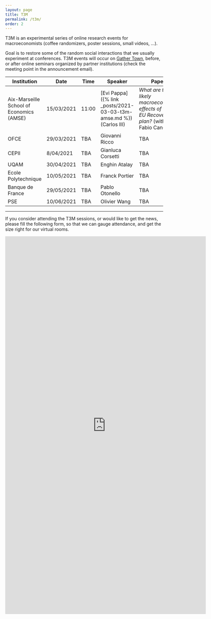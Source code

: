 ```yaml
---
layout: page
title: T3M
permalink: /t3m/
order: 2
---
```


T3M is an experimental series of online research events for macroeconomists (coffee randomizers, poster sessions, small videos, ...). 

Goal is to restore some of the random social interactions that we usually experiment at conferences.
T3M events will occur on [Gather Town](https://gather.town/), before, or after online seminars organized by partner institutions (check the meeting point in the announcement email).

| Institution                              | Date       | Time  | Speaker                                                             | Paper                                                                                    |
| ---------------------------------------- | ---------- | ----- | ------------------------------------------------------------------- | ---------------------------------------------------------------------------------------- |
| Aix-Marseille School of Economics (AMSE) | 15/03/2021 | 11:00 | [Evi Pappa]({% link _posts/2021-03-03-t3m-amse.md %})  (Carlos III) | *What are the likely macroeconomic effects of the EU Recovery plan?* (with Fabio Canova) |
| OFCE                                     | 29/03/2021 | TBA   | Giovanni Ricco                                                      | TBA                                                                                      |
| CEPII                                    | 8/04/2021  | TBA   | Gianluca Corsetti                                                   | TBA                                                                                      |
| UQAM                                     | 30/04/2021 | TBA   | Enghin Atalay                                                       | TBA                                                                                      |
| Ecole Polytechnique                      | 10/05/2021 | TBA   | Franck Portier                                                       | TBA                                                                                      |
| Banque de France                         | 29/05/2021 | TBA   | Pablo Otonello                                                      | TBA                                                                                      | 
| PSE                                      | 10/06/2021 | TBA   | Olivier Wang                                                        | TBA                                                                                      |

---

If you consider attending the T3M sessions, or would like to get the news, please fill the following form, so that we can gauge attendance, and get the size right for our virtual rooms.

<iframe src="https://docs.google.com/forms/d/e/1FAIpQLSe-vxAWyuZH4KvE8jtPj9KzJuKTSDgIcCC4jJ2RIC9oWMul8w/viewform?embedded=true" width="640" height="1205" frameborder="0" marginheight="0" marginwidth="0">Loading…</iframe>
